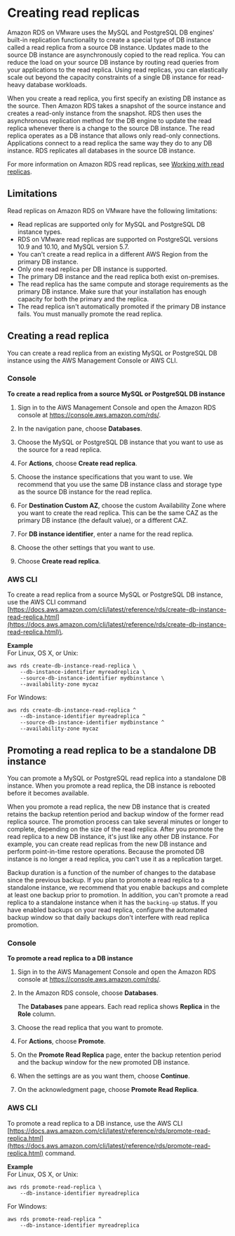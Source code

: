 # Creating read replicas<a name="read-replica"></a>

Amazon RDS on VMware uses the MySQL and PostgreSQL DB engines' built\-in replication functionality to create a special type of DB instance called a read replica from a source DB instance\. Updates made to the source DB instance are asynchronously copied to the read replica\. You can reduce the load on your source DB instance by routing read queries from your applications to the read replica\. Using read replicas, you can elastically scale out beyond the capacity constraints of a single DB instance for read\-heavy database workloads\.

When you create a read replica, you first specify an existing DB instance as the source\. Then Amazon RDS takes a snapshot of the source instance and creates a read\-only instance from the snapshot\. RDS then uses the asynchronous replication method for the DB engine to update the read replica whenever there is a change to the source DB instance\. The read replica operates as a DB instance that allows only read\-only connections\. Applications connect to a read replica the same way they do to any DB instance\. RDS replicates all databases in the source DB instance\.

For more information on Amazon RDS read replicas, see [Working with read replicas](https://docs.aws.amazon.com/AmazonRDS/latest/UserGuide/USER_ReadRepl.html)\.

## Limitations<a name="read-replica.limitations"></a>

Read replicas on Amazon RDS on VMware have the following limitations:
+ Read replicas are supported only for MySQL and PostgreSQL DB instance types\.
+ RDS on VMware read replicas are supported on PostgreSQL versions 10\.9 and 10\.10, and MySQL version 5\.7\.
+ You can't create a read replica in a different AWS Region from the primary DB instance\.
+ Only one read replica per DB instance is supported\.
+ The primary DB instance and the read replica both exist on\-premises\.
+ The read replica has the same compute and storage requirements as the primary DB instance\. Make sure that your installation has enough capacity for both the primary and the replica\.
+ The read replica isn't automatically promoted if the primary DB instance fails\. You must manually promote the read replica\.

## Creating a read replica<a name="creating-read-replica"></a>

You can create a read replica from an existing MySQL or PostgreSQL DB instance using the AWS Management Console or AWS CLI\.

### Console<a name="creating-read-replica.console"></a>

**To create a read replica from a source MySQL or PostgreSQL DB instance**

1. Sign in to the AWS Management Console and open the Amazon RDS console at [https://console\.aws\.amazon\.com/rds/](https://console.aws.amazon.com/rds/)\.

1. In the navigation pane, choose **Databases**\.

1. Choose the MySQL or PostgreSQL DB instance that you want to use as the source for a read replica\.

1. For **Actions**, choose **Create read replica**\.

1. Choose the instance specifications that you want to use\. We recommend that you use the same DB instance class and storage type as the source DB instance for the read replica\.

1. For **Destination Custom AZ**, choose the custom Availability Zone where you want to create the read replica\. This can be the same CAZ as the primary DB instance \(the default value\), or a different CAZ\.

1. For **DB instance identifier**, enter a name for the read replica\.

1. Choose the other settings that you want to use\.

1. Choose **Create read replica**\.

### AWS CLI<a name="creating-read-replica.CLI"></a>

To create a read replica from a source MySQL or PostgreSQL DB instance, use the AWS CLI command [https://docs.aws.amazon.com/cli/latest/reference/rds/create-db-instance-read-replica.html](https://docs.aws.amazon.com/cli/latest/reference/rds/create-db-instance-read-replica.html)\.

**Example**  
For Linux, OS X, or Unix:  

```
aws rds create-db-instance-read-replica \
    --db-instance-identifier myreadreplica \
    --source-db-instance-identifier mydbinstance \
    --availability-zone mycaz
```
For Windows:  

```
aws rds create-db-instance-read-replica ^
    --db-instance-identifier myreadreplica ^
    --source-db-instance-identifier mydbinstance ^
    --availability-zone mycaz
```

## Promoting a read replica to be a standalone DB instance<a name="USER_ReadRepl.Promote"></a>

You can promote a MySQL or PostgreSQL read replica into a standalone DB instance\. When you promote a read replica, the DB instance is rebooted before it becomes available\.

When you promote a read replica, the new DB instance that is created retains the backup retention period and backup window of the former read replica source\. The promotion process can take several minutes or longer to complete, depending on the size of the read replica\. After you promote the read replica to a new DB instance, it's just like any other DB instance\. For example, you can create read replicas from the new DB instance and perform point\-in\-time restore operations\. Because the promoted DB instance is no longer a read replica, you can't use it as a replication target\.

Backup duration is a function of the number of changes to the database since the previous backup\. If you plan to promote a read replica to a standalone instance, we recommend that you enable backups and complete at least one backup prior to promotion\. In addition, you can't promote a read replica to a standalone instance when it has the `backing-up` status\. If you have enabled backups on your read replica, configure the automated backup window so that daily backups don't interfere with read replica promotion\.

### Console<a name="USER_ReadRepl.Promote.Console"></a>

**To promote a read replica to a DB instance**

1. Sign in to the AWS Management Console and open the Amazon RDS console at [https://console\.aws\.amazon\.com/rds/](https://console.aws.amazon.com/rds/)\.

1. In the Amazon RDS console, choose **Databases**\.

   The **Databases** pane appears\. Each read replica shows **Replica** in the **Role** column\.

1. Choose the read replica that you want to promote\.

1. For **Actions**, choose **Promote**\.

1. On the **Promote Read Replica** page, enter the backup retention period and the backup window for the new promoted DB instance\.

1. When the settings are as you want them, choose **Continue**\.

1. On the acknowledgment page, choose **Promote Read Replica**\.

### AWS CLI<a name="USER_ReadRepl.Promote.CLI"></a>

To promote a read replica to a DB instance, use the AWS CLI [https://docs.aws.amazon.com/cli/latest/reference/rds/promote-read-replica.html](https://docs.aws.amazon.com/cli/latest/reference/rds/promote-read-replica.html) command\.

**Example**  
For Linux, OS X, or Unix:  

```
aws rds promote-read-replica \
    --db-instance-identifier myreadreplica
```
For Windows:  

```
aws rds promote-read-replica ^
    --db-instance-identifier myreadreplica
```